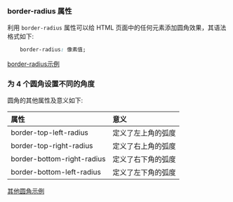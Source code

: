 
### border-radius 属性

利用 `border-radius` 属性可以给 HTML 页面中的任何元素添加圆角效果，其语法格式如下:
```css
    border-radius: 像素值;
```

[border-radius示例](t/01_border_radius.html)


### 为 4 个圆角设置不同的角度

圆角的其他属性及意义如下:

|       属性       |   意义 |
|:-----------------|:------|
| border-top-left-radius | 定义了左上角的弧度 |
| border-top-right-radius | 定义了右上角的弧度 |
| border-bottom-right-radius | 定义了右下角的弧度 |
| border-bottom-left-radius | 定义了左下角的弧度 |

[其他圆角示例](t/01_border_other.html)

